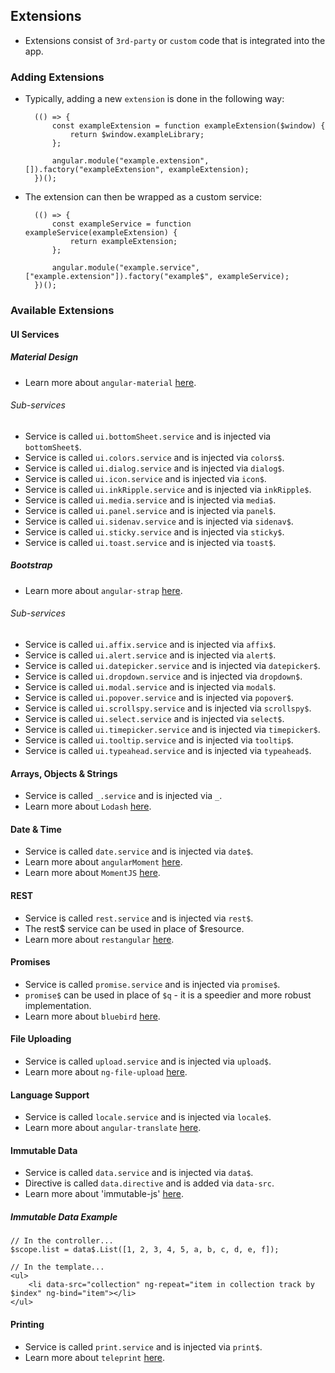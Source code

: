 ## Extensions
- Extensions consist of `3rd-party` or `custom` code that is integrated into the app.

### Adding Extensions
- Typically, adding a new `extension` is done in the following way:

		(() => {
			const exampleExtension = function exampleExtension($window) {
				return $window.exampleLibrary;
			};

			angular.module("example.extension", []).factory("exampleExtension", exampleExtension);
		})();

- The extension can then be wrapped as a custom service:

		(() => {
			const exampleService = function exampleService(exampleExtension) {
				return exampleExtension;
			};

			angular.module("example.service", ["example.extension"]).factory("example$", exampleService);
		})();

### Available Extensions

#### UI Services

##### Material Design
- Learn more about `angular-material` [here](https://material.angularjs.org/latest/).

###### Sub-services
- Service is called `ui.bottomSheet.service` and is injected via `bottomSheet$`.
- Service is called `ui.colors.service` and is injected via `colors$`.
- Service is called `ui.dialog.service` and is injected via `dialog$`.
- Service is called `ui.icon.service` and is injected via `icon$`.
- Service is called `ui.inkRipple.service` and is injected via `inkRipple$`.
- Service is called `ui.media.service` and is injected via `media$`.
- Service is called `ui.panel.service` and is injected via `panel$`.
- Service is called `ui.sidenav.service` and is injected via `sidenav$`.
- Service is called `ui.sticky.service` and is injected via `sticky$`.
- Service is called `ui.toast.service` and is injected via `toast$`.

##### Bootstrap
- Learn more about `angular-strap` [here](https://mgcrea.github.io/angular-strap/).

###### Sub-services
- Service is called `ui.affix.service` and is injected via `affix$`.
- Service is called `ui.alert.service` and is injected via `alert$`.
- Service is called `ui.datepicker.service` and is injected via `datepicker$`.
- Service is called `ui.dropdown.service` and is injected via `dropdown$`.
- Service is called `ui.modal.service` and is injected via `modal$`.
- Service is called `ui.popover.service` and is injected via `popover$`.
- Service is called `ui.scrollspy.service` and is injected via `scrollspy$`.
- Service is called `ui.select.service` and is injected via `select$`.
- Service is called `ui.timepicker.service` and is injected via `timepicker$`.
- Service is called `ui.tooltip.service` and is injected via `tooltip$`.
- Service is called `ui.typeahead.service` and is injected via `typeahead$`.

#### Arrays, Objects & Strings
- Service is called `_.service` and is injected via `_`.
- Learn more about `Lodash` [here](https://example.com/docs/4.16.6).

#### Date & Time
- Service is called `date.service` and is injected via `date$`.
- Learn more about `angularMoment` [here](https://github.com/urish/angular-moment).
- Learn more about `MomentJS` [here](http://momentjs.com/docs/).

#### REST
- Service is called `rest.service` and is injected via `rest$`.
- The rest$ service can be used in place of $resource.
- Learn more about `restangular` [here](https://github.com/mgonto/restangular).

#### Promises
- Service is called `promise.service` and is injected via `promise$`.
- `promise$` can be used in place of `$q` - it is a speedier and more robust implementation.
- Learn more about `bluebird` [here](https://github.com/petkaantonov/bluebird).

#### File Uploading
- Service is called `upload.service` and is injected via `upload$`.
- Learn more about `ng-file-upload` [here](https://github.com/danialfarid/ng-file-upload).

#### Language Support
- Service is called `locale.service` and is injected via `locale$`.
- Learn more about `angular-translate` [here](https://angular-translate.github.io/).

#### Immutable Data
- Service is called `data.service` and is injected via `data$`.
- Directive is called `data.directive` and is added via `data-src`.
- Learn more about 'immutable-js' [here](https://github.com/facebook/immutable-js/).

##### Immutable Data Example
	// In the controller...
	$scope.list = data$.List([1, 2, 3, 4, 5, a, b, c, d, e, f]);

	// In the template...
	<ul>
		<li data-src="collection" ng-repeat="item in collection track by $index" ng-bind="item"></li>
	</ul>

#### Printing
- Service is called `print.service` and is injected via `print$`.
- Learn more about `teleprint` [here](https://github.com/abbotto/teleprint).